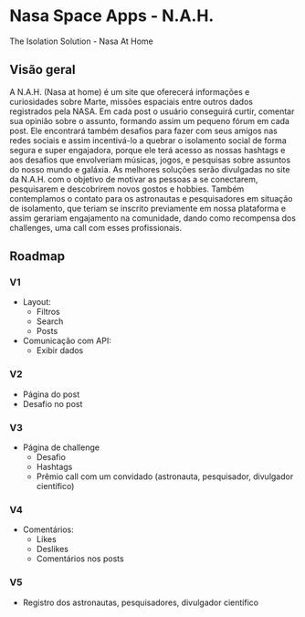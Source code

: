 # Nasa Space Apps - N.A.H.
The Isolation Solution - Nasa At Home

## Visão geral

A N.A.H. (Nasa at home) é um site que oferecerá informações e curiosidades sobre Marte, missões espaciais entre outros dados registrados pela NASA. Em cada post o usuário conseguirá curtir, comentar sua opinião sobre o assunto, formando assim um pequeno fórum em cada post. Ele encontrará também desafios para fazer com seus amigos nas redes sociais e assim incentivá-lo  a quebrar o isolamento social de forma segura e super engajadora, porque ele terá acesso as nossas hashtags e aos desafios que envolveriam músicas, jogos, e pesquisas sobre assuntos do nosso mundo e galáxia. As melhores soluções serão divulgadas no site da N.A.H. com o objetivo de motivar as pessoas a se conectarem, pesquisarem e descobrirem novos gostos e hobbies. Também contemplamos o contato para os astronautas e pesquisadores em situação de isolamento, que teriam se inscrito previamente em nossa plataforma e assim gerariam engajamento na comunidade, dando como recompensa dos challenges, uma call com esses profissionais.

## Roadmap

### V1
- Layout:
  - Filtros 
  - Search
  - Posts
- Comunicação com API:
  - Exibir dados

### V2
- Página do post
- Desafio no post

### V3
- Página de challenge
  - Desafio
  - Hashtags
  - Prêmio call com um convidado (astronauta, pesquisador, divulgador científico)

### V4
- Comentários:
  - Likes
  - Deslikes
  - Comentários nos posts
  
### V5
- Registro dos astronautas, pesquisadores, divulgador científico
